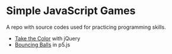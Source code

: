 # Simple JavaScript Games

A repo with source codes used for practicing programming skills.

* [Take the Color](https://martonpaulo.github.io/SimpleCodes/TakeTheColor/) with jQuery
* [Bouncing Balls](https://martonpaulo.github.io/SimpleCodes/BouncingBalls/) in p5.js
